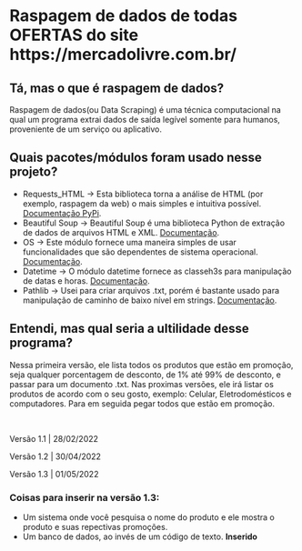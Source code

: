 <h1>Raspagem de dados de todas OFERTAS do site https://mercadolivre.com.br/</h1>

<h2>Tá, mas o que é raspagem de dados?</h2>
<p>Raspagem de dados(ou Data Scraping) é uma técnica computacional na qual um programa extrai dados de saída legível somente para humanos, proveniente de um serviço ou aplicativo.</p>

<h2>Quais pacotes/módulos foram usado nesse projeto?</h2>
<ul>
  <li>Requests_HTML -> Esta biblioteca torna a análise de HTML (por exemplo, raspagem da web) o mais simples e intuitiva possível.
    <a href='https://pypi.org/project/requests-html/'>Documentação PyPi</a>.
  </li>
  <li>Beautiful Soup -> Beautiful Soup é uma biblioteca Python de extração de dados de arquivos HTML e XML.
  <a href='https://www.crummy.com/software/BeautifulSoup/bs4/doc.ptbr/'>Documentação</a>.
  </li>
  <li>OS -> Este módulo fornece uma maneira simples de usar funcionalidades que são dependentes de sistema operacional.
  <a href='https://docs.python.org/pt-br/3/library/os.html'>Documentação</a>.
  </li>
  <li>Datetime -> O módulo datetime fornece as classeh3s para manipulação de datas e horas.
  <a href='https://docs.python.org/pt-br/3/library/datetime.html?highlight=datetime#module-datetime'>Documentação</a>.
  </li>
  <li>Pathlib -> Usei para criar arquivos .txt, porém é bastante usado para manipulação de caminho de baixo nível em strings.
  <a href='https://docs.python.org/pt-br/3/library/pathlib.html?highlight=pathlib#module-pathlib'>Documentação</a>.
  </li>
</ul>

<h2>Entendi, mas qual seria a ultilidade desse programa?</h2>
<p>Nessa primeira versão, ele lista todos os produtos que estão em promoção, seja qualquer porcentagem de desconto, de 1% até 99% de desconto, e passar para um documento .txt. Nas proximas versões, ele irá listar os produtos de acordo com o seu gosto, exemplo: Celular, Eletrodomésticos e computadores. Para em seguida pegar todos que estão em promoção.</p>
<br>
<p>Versão 1.1 | 28/02/2022</p>
<p>Versão 1.2 | 30/04/2022</p>
<p>Versão 1.3 | 01/05/2022</p>
<h3>Coisas para inserir na versão 1.3:</h3>
<ul>
  <li>Um sistema onde você pesquisa o nome do produto e ele mostra o produto e suas repectivas promoções.</li>
  <li>Um banco de dados, ao invés de um código de texto. <b>Inserido</b></li>
</ul>
